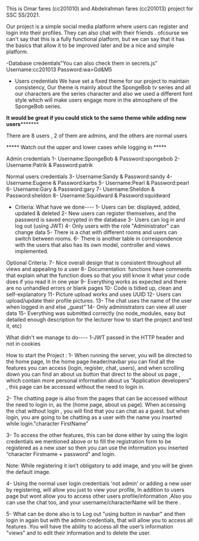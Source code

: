 This is Omar fares (cc201010) and Abdelrahman fares (cc201013) project for SSC  SS/2021.

Our project is a simple social media platform where users can register and login into their profiles. They can also chat with 
their friends . ofcourse we can't say that this is a fully functional platform, but we can say that it has the basics that allow it 
to be improved later and be a nice and simple platform.



-Database credentials"You can also check them in secrets.js"
Username:cc201013
Password:wa>Gd&M5

- Users credentials
  We have set a fixed theme for our project to maintain consistency, Our theme is mainly about the SpongeBob tv series and
  all our characters are the series character and also we used a different font style which will
  make users engage more in the atmosphere of the SpongeBob series.

****It would be great if you could stick to the same theme while adding new users***********

There are 8 users , 2 of them are admins, and the others are normal users

***** Watch out the upper and lower cases while logging in *****

Admin credentials
1- Username:SpongeBob & Password:spongebob
2- Username:Patrik    & Password:patrik

Normal users credentials
3- Username:Sandy   & Password:sandy
4- Username:Eugene  & Password:karbs
5- Username:Pearl   & Password:pearl
6- Username:Gary    & Password:gary
7- Username:Sheldon  & Password:sheldon
8- Username:Squidward   & Password:squidward



- Criteria:
What have we done----
1- Users can be: displayed, added, updated & deleted
2- New users can register themselves, and the password is saved encrypted in the database
3- Users can log in and log out (using JWT)
4- Only users with the role "Administrator" can change data
5- There is a chat with different rooms and users can switch between rooms.
6- There is another table in correspondence with the users that also has its own model, controller and views implemented.


Optional Criteria:
7- Nice overall design that is consistent throughout all views and appealing to a user
8- Documentation: functions have comments that explain what the function does so that you still know
it what your code does if you read it in one year
9- Everything works as expected and there are no unhandled errors or blank pages
10- Code is tidied up, clean and self-explanatory
11- Picture upload works and uses UUID
12- Users can upload/update their profile pictures.
13- The chat uses the name of the user when logged in and else „guest”
14- Only administrators can view all user data
15- Everything was submitted correctly (no node_modules, easy but detailed enough description
for the lecturer how to start the project and test it, etc)

What didn't we manage to do----
1-JWT passed in the HTTP header and not in cookies




How to start the Project :
1-	When running the server, you will be directed to the home page, In the home page header/navbar you can find all the features you can access
(login, register, chat, users), and when scrolling down you can find an about us button that direct to the about us page ,
which contain more personal information about us “Application developers” , this page can be accessed without the need to login in.

2-	The chatting page is also from the pages that can be accessed without the need to login in,
as the (home page, about us page). When accessing the chat without login , you will find that you can chat as a guest.
but when login, you  are going to be chatting as a user with the name you inserted while login."character FirstName"

3- To access the other features, this can be done either by using the login credentials we mentioned above
or to fill the registration form to be registered as a new user so then you can use the information you inserted
“character Firstname + password” and login.

Note: While registering it isn’t obligatory to add image, and you will be given the default image.

4- Using the normal user login credentials 'not admin' or adding a new user by registering,
will allow you just to view your profile, In addition to  users page but wont allow you to access other users profile/information ,Also you
can use the chat too, and your username/characterName will be there .

5- What can be done also is to Log out "using button in navbar" and then login in again but with the admin credentials, that will allow you to
access all features .You will have  the ability to access all the user’s information "views" and to edit their information and to
delete the user.